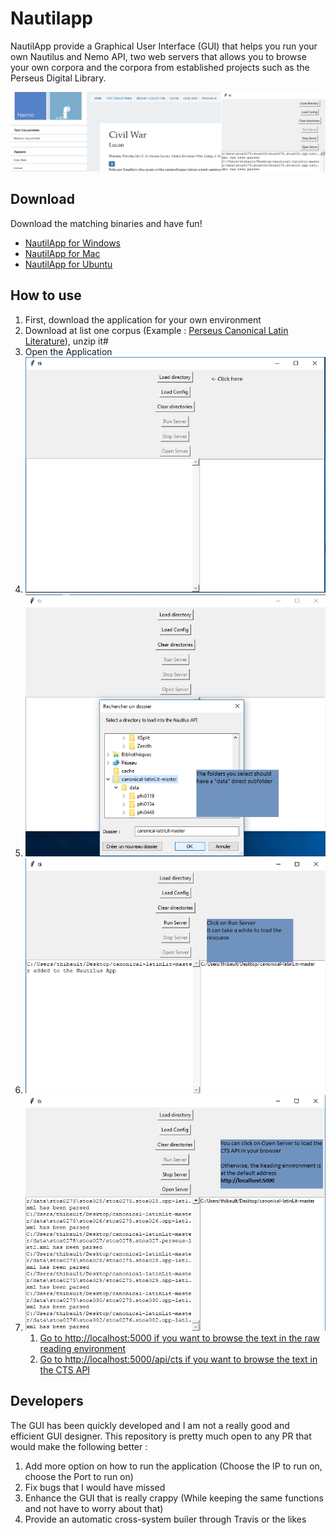 Nautilapp
=========

NautilApp provide a Graphical User Interface (GUI) that helps you run your own Nautilus and Nemo API, two web servers that allows you to browse your own corpora and the corpora from established projects such as the Perseus Digital Library. 

![](images/screenshot.png)


## Download

Download the matching binaries and have fun!

- [NautilApp for Windows](https://github.com/Capitains/nautilapp/raw/master/dist/NautilusApp.exe)
- [NautilApp for Mac](https://github.com/Capitains/nautilapp/raw/master/dist/NautilusApp.app)
- [NautilApp for Ubuntu](https://github.com/Capitains/nautilapp/raw/master/dist/NautilusApp)

## How to use

1. First, download the application for your own environment
2. Download at list one corpus (Example : [Perseus Canonical Latin Literature](https://github.com/PerseusDL/canonical-latinLit/archive/master.zip)), unzip it#
3. Open the Application
4. ![Click on load a directory](images/step1.png)
5. ![Select the directory containing the corpus, it should have a data subfolder](images/step2.png)
6. ![Click on run server](images/step3.png)
7. ![Open the server](images/step4.png)
    1. [Go to http://localhost:5000 if you want to browse the text in the raw reading environment](http://localhost:5000)
    2. [Go to http://localhost:5000/api/cts if you want to browse the text in the CTS API](http://localhost:5000/api/cts)

## Developers

The GUI has been quickly developed and I am not a really good and efficient GUI designer. This repository is pretty much open to any PR that would make the following better : 

1. Add more option on how to run the application (Choose the IP to run on, choose the Port to run on)
2. Fix bugs that I would have missed
3. Enhance the GUI that is really crappy (While keeping the same functions and not have to worry about that)
4. Provide an automatic cross-system builer through Travis or the likes
